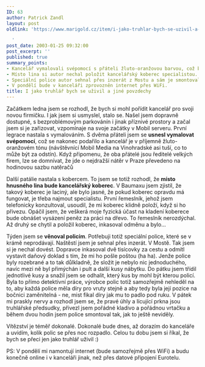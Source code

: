 ```yaml
---
ID: 63
author: Patrick Zandl
layout: post
oldlink: 'https://www.marigold.cz/item/i-jako-truhlar-bych-se-uzivil-a-jine-povzdechy

  '
post_date: 2003-01-25 09:32:00
post_excerpt: ''
published: true
summary_points:
- Kancelář vymalovali svépomocí s přáteli žluto-oranžovou barvou, což bylo drahé.
- Místo lina si autor nechal položit kancelářský koberec specialistou.
- Speciální police autor sehnal přes inzerát z Mostu a sám je smontoval.
- V pondělí bude v kanceláři zprovozněn internet přes WiFi.
title: I jako truhlář bych se uživil a jiné povzdechy
---
```


<p>
Začátkem ledna jsem se rozhodl, že bych si mohl pořídit kancelář pro svoji novou firmičku. I jak jsem si usmyslel, stalo se. Našel jsem dopravně dostupné, s bezproblémovým parkovánín i jinak příznivé prostory a začal jsem si je zařizovat, vzpomínaje na svoje začátky v Mobil serveru. První legrace nastala s vymalováním. S dvěma přáteli jsem se <STRONG>usnesl vymalovat svépomocí</STRONG>, což se nakonec podařilo a kancelář je v příjemně žluto-oranžovém tónu (návštěvnící Mobil Media na Vinohradské asi tuší, co to může být za odstín). Když připomenu, že oba přátelé jsou ředitelé velkých firem, lze se domnívat, že jde o nejdražší nátěr v Praze převedeno na hodinovou sazbu natěračů</p>

<p>
Další patálie nastala s kobercem. To jsem se totiž rozhodl, že <STRONG>místo hnusného lina bude kancelářský koberec</STRONG>. V Baumaxu jsem zjistil, že takový koberec je laciný, ale bylo jasné, že pokud koberec opravdu má fungovat, je třeba najmout specialistu. První řemeslník, jehož jsem telefonicky konzultoval, usoudil, že mi koberec klidně položí, když si ho přivezu. Opáčil jsem, že veškerá moje fyzická účast na kladení koberece bude obnášet vysázení peněz za práci na dřevo. To řemeslník nerozdýchal. Až druhý se chytil a položil koberec, inkasoval odměnu a bylo...</p>

<p>
Týden jsem se <STRONG>věnoval policím</STRONG>. Potřebuji totiž speciální police, které se v krámě neprodávají. Naštěstí jsem je sehnal přes inzerát. V Mostě. Tak jsem si je nechal dovést. Dopravce inkasoval dvě tisícovky za cestu a odmítl vystavit daňový doklad s tím, že mi ho pošle poštou (ha ha). Jenže police byly rozebrané a to tak důlkladně, že složit je nebylo nic jednoduchého, navíc mezi ně byl přimýchán i pult a další kusy nábytku. Do pátku jsem třídil jednotlivé kusy a snažil jsem se odhalit, který kus by mohl být kterou policí. Byla to přímo detektivní práce, výrobce polic totiž samozřejmě nehleděl na to, aby každá police měla díry pro vruty stejně a aby tedy byla její pozice na bočnici zaměnitelná - ne, mist fikal díry jak mu to padlo pod ruku. V pátek mi praskly nervy a rozhodl jsem se, že pravé úhly a lícující prkna jsou truhlářské předsudky, přivezl jsem pořádné kladivo a pořádnou vrtačku a během dvou hodin jsem police smontoval tak, jak to ještě neviděly. </p>

<p>
Vítězství je téměř dokonalé. Dokonalé bude dnes, až dorazím do kanceláře a uvidím, kolik polic se přes noc rozpadlo. Celou tu dobu jsem si říkal, že bych se přeci jen jako truhlář uživil :)</p>

<p>
PS: V pondělí mi namontují internet (bude samozřejmě přes WiFi) a budu konečně online i v kanceláři jinak, než přes datové připojení Eurotelu.</p>